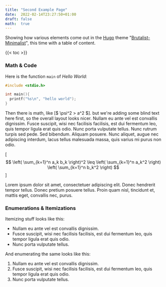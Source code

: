```yaml
---
title: "Second Example Page"
date:  2022-02-14T23:27:50+01:00
draft: false
math:  true
---
```


Showing how various elements come out in the [Hugo][] theme
"[Brutalist-Minimalist][bm]", this time with a table of content.

  [bm]:   https://brutalist-minimalist.glitzersachen.de
  [hugo]: https://gohugo.io/

<!--more-->

{{< toc >}}

### Math & Code

Here is the function ```main``` of *Hello World*:

```C
#include <stdio.h>

int main(){
  printf("%s\n", "hello world");
}
```

Then there is math, like [$ \psi^2 > a^2 $]. but we're adding some
blind text here first, so the overall layout looks nicer. Nullam eu
ante vel est convallis dignissim.  Fusce suscipit, wisi nec facilisis
facilisis, est dui fermentum leo, quis tempor ligula erat quis odio.
Nunc porta vulputate tellus.  Nunc rutrum turpis sed pede.  Sed
bibendum.  Aliquam posuere. Nunc aliquet, augue nec adipiscing
interdum, lacus tellus malesuada massa, quis varius mi purus non odio.

[$$
  \left( \sum_{k=1}^n a_k b_k \right)^2 \leq \left( \sum_{k=1}^n a_k^2 \right) \left( \sum_{k=1}^n b_k^2 \right)
$$]

Lorem ipsum dolor sit amet, consectetuer adipiscing elit.  Donec
hendrerit tempor tellus.  Donec pretium posuere tellus.  Proin quam
nisl, tincidunt et, mattis eget, convallis nec, purus.

### Enumerations & Itemizations

Itemizing stuff looks like this:

- Nullam eu ante vel est convallis dignissim.
- Fusce suscipit, wisi nec facilisis facilisis, est dui fermentum leo, quis tempor ligula erat quis odio.  
- Nunc porta vulputate tellus.

And enumerating the same looks like this:

1. Nullam eu ante vel est convallis dignissim.
2. Fusce suscipit, wisi nec facilisis facilisis, est dui fermentum leo, quis tempor ligula erat quis odio.  
3. Nunc porta vulputate tellus.
